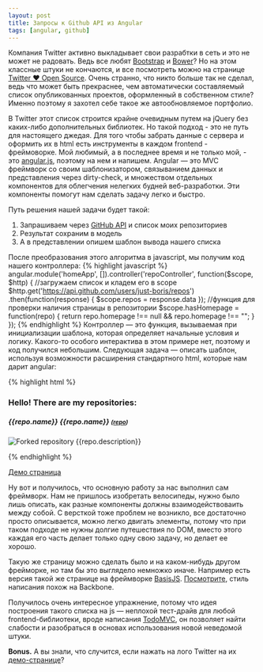 ```yaml
---
layout: post
title: Запросы к Github API из Angular
tags: [angular, github]
---
```

Компания Twitter активно выкладывает свои разрабтки в сеть и это не может не радовать. Ведь все любят [Bootstrap](http://twitter.github.io/bootstrap/) и [Bower](http://bower.io/)? Но на этом классные штуки не кончаются, и все посмотреть можно на странице [Twitter ♥ Open Source](http://twitter.github.io/). Очень странно, что никто больше так не сделал, ведь что может быть прекраснее, чем автоматически составляемый список опубликованных проектов, оформленный в собственном стиле? Именно поэтому я захотел себе такое же автообновляемое портфолио.

В Twitter этот список строится крайне очевидным путем на jQuery без каких-либо дополнительных библиотек. Но такой подход - это не путь для настоящего джедая. Для того чтобы забрать данные с сервера и оформить их в html есть инструменты в каждом frontend - фреймоворке. Мой любимый, а в последнее время и не только мой, - это [angular.js](http://angularjs.org/), поэтому на нем и напишем. Angular &mdash; это MVC фреймворк со своим шаблонизатором, связыванием данных и представления через dirty-check, и множеством отдельных компонентов для облегчения нелегких будней веб-разработки. Эти компоненты помогут нам сделать задачу легко и быстро.

Путь решения нашей задачи будет такой:

1. Запрашиваем через [GitHub API](http://developer.github.com/v3/repos/#list-user-repositories) и список моих репозиториев
2. Результат сохраним в модель 
3. А в представлении опишем шаблон вывода нашего списка

После преобразования этого алгоритма в javascript, мы получим код нашего контроллера:
{% highlight javascript %}
angular.module('homeApp', []).controller('repoController', function($scope, $http) {
	//загружаем список и кладем его в scope
	$http.get('https://api.github.com/users/just-boris/repos')
	.then(function(response) {
		$scope.repos = response.data
	});
	//функция для проверки наличия страницы в репозитории
	$scope.hasHomepage = function(repo) {
		return repo.homepage !== null && repo.homepage !== "";
	}
});
{% endhighlight %}
Контроллер &mdash; это функция, вызываемая при инициализации шаблона, которая определяет начальные условия и логику.
Какого-то особого интерактива в этом примере нет, поэтому и код получился небольшим. Следующая задача &mdash; описать шаблон, используя возможности расширения стандартного html, которые нам дарит angular:

{% highlight html %}
<!-- любые действия в angular начинаются с контроллера, вот и он -->
<div ng-controller="repoController" class="container">
	<h3>Hello! There are my repositories:</h3>
	<!-- здесь запускается итератор по списку, этот узел 
	     будет клонироваться вместе с содержимым -->
	<div class="row" ng-repeat="repo in repos">
		<h5>
			<!-- а здесь ветвление, название оформляется ссылкой, если она есть -->
			<ng-switch on="hasHomepage(repo)">
				<a ng-switch-when="true" ng-href="/{{repo.name}}">{{repo.name}}</a>
				<span ng-switch-when="false">{{repo.name}}</span>
			</ng-switch>
			<small>(<a href="{{repo.html_url}}">repo</a>)</small>
		</h5>
		<p class="muted">
			<!-- это условие проще, его можно оформить в виде show/hide -->
			<img ng-show="repo.fork" src="img/fork.png" 
				class="fork icon" title="Forked repository"/>
		 	{{repo.description}}
	 	</p>
	</div>
</div>
{% endhighlight %}

<a class="watch-demo" href="/">Демо страница</a>

Ну вот и получилось, что основную работу за нас выполнил сам фреймворк. Нам не пришлось изобретать велосипеды, нужно было лишь описать, как разные компоненты должны взаимодействоваить между собой. С версткой тоже проблем не возникло, все достаточно просто описывается, можно легко двигать элементы, потому что при таком подходе не нужны долгие путешествия по DOM, вместо этого каждая его часть делает только одну свою задачу, но делает ее хорошо.

Такую же страницу можно сделать было и на каком-нибудь другом фрейморке, но там бы это выглядело немножко иначе.
Например есть версия такой же странице на фреймворке [BasisJS](http://basisjs.com). [Посмотрите](http://catatron.com/ru/), стиль написания похож на Backbone. 

Получилось очень интересное упражнение, потому что идея построения такого списка на js &mdash; неплохой тест-драйв для любой frontend-библиотеки, вроде написания [TodoMVC](http://todomvc.com/), он позволяет найти слабости и разобраться в основах использования новой неведомой штуки.

**Bonus.** А вы знали, что случится, если нажать на лого Twitter на их [демо-странице](http://twitter.github.io/)?